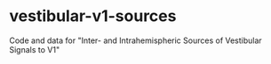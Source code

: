 # vestibular-v1-sources
Code and data for "Inter- and Intrahemispheric Sources of Vestibular Signals to V1"
